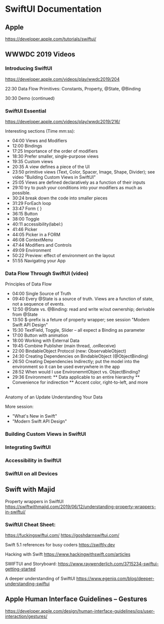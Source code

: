 #  SwiftUI Documentation

## Apple

https://developer.apple.com/tutorials/swiftui/

## WWWDC 2019 Videos

### Introducing SwiftUI
https://developer.apple.com/videos/play/wwdc2019/204

22:30 Data Flow Primitives: Constants, Property, @State, @Binding

30:30 Demo (continued)

### SwiftUI Essential
https://developer.apple.com/videos/play/wwdc2019/216/

Interesting sections (Time mm:ss):

* 04:00 Views and Modifiers
* 12:00 Bindings
* 17:25 Importance of the order of modifiers
* 18:30 Prefer smaller, single-purpose views
* 19:35 Custom views
* 20:35 A view defines a piece of the UI
* 23:50 primitive views (Text, Color, Spacer, Image, Shape, Divider); see video "Building Custom Views in SwiftUI"
* 25:05 Views are defined declaratively as a function of their inputs
* 29:10 try to push your conditions into your modifiers as much as possible.
* 30:24 break down the code into smaller pieces
* 31:29 ForEach loop
* 33:47 Form { }
* 36:15 Button
* 38:00 Toggle
* 40:11 accessibility(label:)
* 41:46 Picker
* 44:05 Picker in a FORM
* 46:08 ContextMenu
* 47:44 Modifiers and Controls
* 49:09 Environment
* 50:22 Preview: effect of environment on the layout
* 51:55 Navigating your App

### Data Flow Through SwiftUI (video)
Principles of Data Flow
* 04:00 Single Source of Truth
* 09:40 Every @State is a source of truth. 
Views are a function of state, not a sequence of events.
* 12:50 @State vs. @Binding: read and write w/out ownership; derivable from @State
* 13:50 $-prefix is a feture of property wrapper; see session "Modern Swift API Design"
* 15:30 TextField, Toggle, Slider – all expect a Binding as parameter
* 17:00 Button with animation
* 18:00 Working with External Data
* 19:45 Combine Publisher (main thread, .onReceive)
* 22:00 BindableObject Protocol (new: ObservableObject)
* 24:30 Creating Dependencies on BindableObject (@ObjectBinding)
* 26:50 Creating Dependencies Indirectly; put the model into the environment so it can be used everywhere in the app
* 28:52 When would I use EnvironemntObject vs. ObjectBinding?
* 29:36 Environment:
** Data applicable to an entire hierarchy
** Convenience for indirection
** Accent color, right-to-left, and more
*


Anatomy of an Update
Understanding Your Data

More session:
* "What's New in Swift"
* "Modern Swift API Design"


### Building Custom Views in SwiftUI

### Integrating SwiftUI

### Accessibility in SwiftUI

### SwiftUI on all Devices



## Swift with Majid
Property wrappers in SwiftUI
https://swiftwithmajid.com/2019/06/12/understanding-property-wrappers-in-swiftui/

### SwiftUI Cheat Sheet:
https://fuckingswiftui.com/
https://goshdarnswiftui.com/


Swift 5.1 references for busy coders
https://swiftly.dev

Hacking with Swift
https://www.hackingwithswift.com/articles

SWIFTUI and  Storyboard:
https://www.raywenderlich.com/3715234-swiftui-getting-started

A deeper understanding of SwiftUI
https://www.egeniq.com/blog/deeper-understanding-swiftui


## Apple Human Interface Guidelines – Gestures
https://developer.apple.com/design/human-interface-guidelines/ios/user-interaction/gestures/

